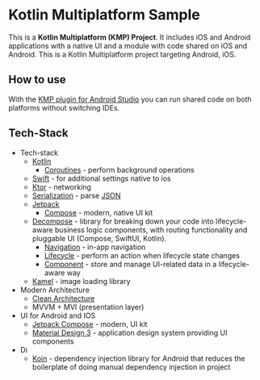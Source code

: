 # Kotlin Multiplatform Sample

This is a **Kotlin Multiplatform (KMP) Project**. It includes iOS and Android applications with a native UI and a module with code shared on iOS and Android.
This is a Kotlin Multiplatform project targeting Android, iOS.

## How to use

With the [KMP plugin for Android Studio](https://plugins.jetbrains.com/plugin/14936-kotlin-multiplatform-mobile) you can run shared code on both platforms without switching IDEs.

## Tech-Stack

* Tech-stack
  * [Kotlin](https://kotlinlang.org/)
    + [Coroutines](https://kotlinlang.org/docs/reference/coroutines-overview.html) - perform background operations
  * [Swift](https://www.swift.com/ru) - for additional settings native to ios
  * [Ktor](https://ktor.io/docs/client-create-multiplatform-application.html) - networking
  * [Serialization](https://kotlinlang.org/docs/serialization.html) - parse [JSON](https://www.json.org/json-en.html)
  * [Jetpack](https://developer.android.com/jetpack)
    * [Compose](https://developer.android.com/jetpack/compose) - modern, native UI kit
  * [Decompose](https://arkivanov.github.io/Decompose/) - library for breaking down your code into lifecycle-aware business logic components, with routing functionality and pluggable UI (Compose, SwiftUI, Kotlin).
    * [Navigation](https://arkivanov.github.io/Decompose/navigation/overview/) - in-app navigation
    * [Lifecycle](https://arkivanov.github.io/Decompose/component/lifecycle/) - perform an action when
      lifecycle state changes
    * [Component](https://arkivanov.github.io/Decompose/component/overview/) - store and manage UI-related
      data in a lifecycle-aware way
  * [Kamel](https://github.com/Kamel-Media/Kamel) - image loading library
* Modern Architecture
  * [Clean Architecture](https://blog.cleancoder.com/uncle-bob/2012/08/13/the-clean-architecture.html)
  * MVVM + MVI (presentation layer)
* UI for Android and IOS
  * [Jetpack Compose](https://developer.android.com/jetpack/compose) - modern, UI kit
  * [Material Design 3](https://m3.material.io/) - application design system providing UI components
* Di
  * [Koin](https://insert-koin.io/) - dependency injection library for Android that reduces the boilerplate of doing manual dependency injection in project
